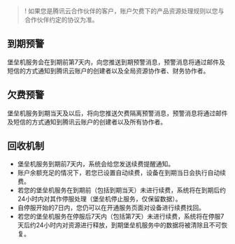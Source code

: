 >! 如果您是腾讯云合作伙伴的客户，账户欠费下的产品资源处理规则以您与合作伙伴约定的协议为准。

## 到期预警
堡垒机服务会在到期前第7天内，向您推送到期预警消息，预警消息将通过邮件及短信的方式通知到腾讯云账户的创建者以及全局资源协作者、财务协作者。
## 欠费预警
堡垒机服务到期当天及以后，将向您推送欠费隔离预警消息，预警消息将通过邮件及短信的方式通知到腾讯云账户的创建者以及所有协作者。
## 回收机制
- 堡垒机服务到期前7天内，系统会给您发送续费提醒通知。
- 账户余额充足的情况下，若您已设置自动续费，设备在到期当日会执行自动续费。
- 若您的堡垒机服务在到期前（包括到期当天）未进行续费，系统将在到期后约24小时内对其作停服处理（堡垒机停止服务，仅保留数据）。
- 自停服开始的7日内，您仍可以在开通服务页面对设备进行续费找回。
- 若您的堡垒机服务在停服后7天内（包括第7天）未进行续费，系统将在停服7天后约24小时内对资源进行释放，到期堡垒机服务中的数据将被清除且不可恢复。
